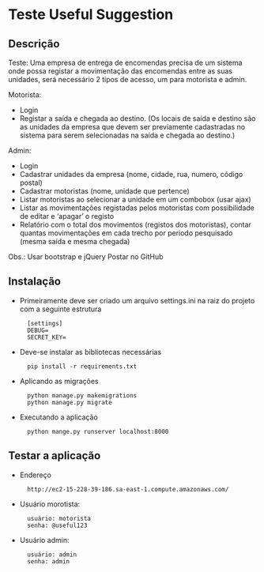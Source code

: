 # Teste Useful Suggestion

## Descrição 

Teste:
Uma empresa de entrega de encomendas precisa de um sistema onde possa registar a movimentação das encomendas entre as suas unidades, será necessário 2 tipos de acesso, um para motorista e admin. 

Motorista:
- Login
- Registar a saída e chegada ao destino. (Os locais de saída e destino são as unidades da empresa que devem ser previamente cadastradas no sistema para serem selecionadas na saída e chegada ao destino.)

Admin:
- Login
- Cadastrar unidades da empresa (nome, cidade, rua, numero, código postal)
- Cadastrar motoristas (nome, unidade que pertence)
- Listar motoristas ao selecionar a unidade em um combobox (usar ajax)
- Listar as movimentações registadas pelos motoristas com possibilidade de editar e ‘apagar’ o registo
- Relatório com o total dos movimentos (registos dos motoristas), contar quantas movimentações em cada trecho por periodo pesquisado (mesma saída e mesma chegada) 

Obs.: Usar bootstrap e jQuery 
	    Postar no GitHub

## Instalação

- Primeiramente deve ser criado um arquivo settings.ini na raiz do projeto com a seguinte estrutura

        [settings]
        DEBUG=
        SECRET_KEY=

- Deve-se instalar as bibliotecas necessárias

        pip install -r requirements.txt

- Aplicando as migrações
        
        python manage.py makemigrations
        python manage.py migrate

- Executando a aplicação

        python mange.py runserver localhost:8000

## Testar a aplicação

- Endereço

        http://ec2-15-228-39-186.sa-east-1.compute.amazonaws.com/

- Usuário morotista:

        usuário: motorista
        senha: @useful123

- Usuário admin:

        usuário: admin
        senha: admin